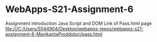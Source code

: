 # WebApps-S21-Assignment-6
Assignment introduction Java Script and DOM
Link of Pass.html page <file:///C:/Users/S544904/Desktop/webapps-repos/webapps-s21-assignment-6-ManikantaProdduturi/pass.html>
